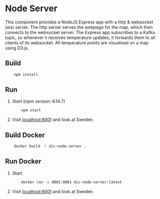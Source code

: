 # Node Server

This component provides a NodeJS Express app with a http & websocket (ws) server. The http server serves
the webpage for the map, which then connects to the websocket server. The Express app subscribes to a Kafka
topic, so whenever it receives temperature updates, it forwards them to all clients of its websocket. All
temperature points are visualised on a map using D3.js.

## Build

```bash
    npm install
```

## Run

1. Start (npm version: 6.14.7)

    ```bash
        npm start
    ```

2. Visit [localhost:8001](http://localhost:8001) and look at Sweden.

## Build Docker

```bash
    docker build -t dic-node-server .
```

## Run Docker

1. Start

    ```bash
        docker run -p 8001:8001 dic-node-server:latest
    ```

2. Visit [localhost:8001](http://localhost:8001) and look at Sweden.
